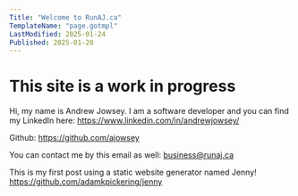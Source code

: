 ```yaml
---
Title: "Welcome to RunAJ.ca"
TemplateName: "page.gotmpl"
LastModified: 2025-01-24
Published: 2025-01-20
---
```


# This site is a work in progress
Hi, my name is Andrew Jowsey.
I am a software developer and you can find my LinkedIn here:
https://www.linkedin.com/in/andrewjowsey/

Github:
https://github.com/ajowsey

You can contact me by this email as well:
business@runaj.ca

This is my first post using a static website generator named Jenny!
https://github.com/adamkpickering/jenny